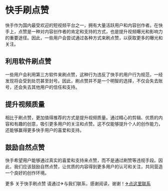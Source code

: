 # 快手刷点赞

快手作为国内最受欢迎的短视频平台之一，拥有大量活跃用户和内容创作者。在快手上，点赞是一种对内容创作者的肯定和支持的方式，也是提升视频曝光和影响力的重要途径。因此，一些用户会尝试通过各种方式来刷点赞，以获取更多的曝光和关注。

## 利用软件刷点赞

一些用户会利用第三方软件来刷点赞，这种行为违反了快手的用户行为规范，一经发现将会受到处罚甚至封号。因此，刷点赞并不是一个明智的选择，不仅会失去账号，还会失去其他用户的信任和支持。

## 提升视频质量

相比于刷点赞，更加值得推荐的方式是提升视频质量。通过精心的剪辑、优质的内容和有趣的创意，吸引更多用户的关注和点赞。这不仅能够提升个人的创作能力，还能够赢得更多快手用户的喜爱和支持。

## 鼓励自然点赞

快手希望用户能够通过真实的喜爱和支持来点赞，而不是通过刷赞等违规手段。因此，我们应该鼓励自然点赞，让优质的内容得到更多用户的认可和关注，共同营造一个良好的创作环境。

更多 关于快手刷点赞 请通过✈与我们联系，感谢阅读，谢谢！[✈点这里联系](https://acc.k02.cc)